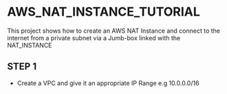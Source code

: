 # AWS_NAT_INSTANCE_TUTORIAL
This project shows how to create an AWS NAT Instance and connect to the internet from a private subnet via a Jumb-box linked with the NAT_INSTANCE

## STEP 1
  * Create a VPC and give it an appropriate IP Range e.g 10.0.0.0/16
 
